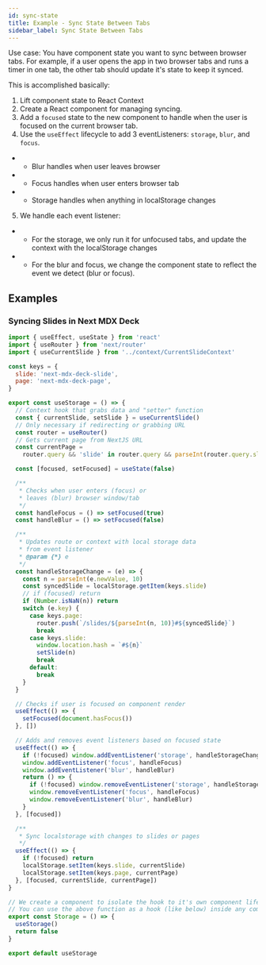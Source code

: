 ```yaml
---
id: sync-state
title: Example - Sync State Between Tabs
sidebar_label: Sync State Between Tabs
---
```


Use case: You have component state you want to sync between browser tabs. For example, if a user opens the app in two browser tabs and runs a timer in one tab, the other tab should update it's state to keep it synced.

This is accomplished basically:

1. Lift component state to React Context
2. Create a React component for managing syncing.
3. Add a `focused` state to the new component to handle when the user is focused on the current browser tab.
4. Use the `useEffect` lifecycle to add 3 eventListeners: `storage`, `blur`, and `focus`.
- - Blur handles when user leaves browser
- - Focus handles when user enters browser tab
- - Storage handles when anything in localStorage changes
5. We handle each event listener:
- - For the storage, we only run it for unfocused tabs, and update the context with the localStorage changes
- - For the blur and focus, we change the component state to reflect the event we detect (blur or focus).


## Examples

### Syncing Slides in Next MDX Deck

```jsx
import { useEffect, useState } from 'react'
import { useRouter } from 'next/router'
import { useCurrentSlide } from '../context/CurrentSlideContext'

const keys = {
  slide: 'next-mdx-deck-slide',
  page: 'next-mdx-deck-page',
}

export const useStorage = () => {
  // Context hook that grabs data and "setter" function
  const { currentSlide, setSlide } = useCurrentSlide()
  // Only necessary if redirecting or grabbing URL
  const router = useRouter()
  // Gets current page from NextJS URL
  const currentPage =
    router.query && 'slide' in router.query && parseInt(router.query.slide, 10)

  const [focused, setFocused] = useState(false)

  /**
   * Checks when user enters (focus) or
   * leaves (blur) browser window/tab
   */
  const handleFocus = () => setFocused(true)
  const handleBlur = () => setFocused(false)

  /**
   * Updates route or context with local storage data
   * from event listener
   * @param {*} e
   */
  const handleStorageChange = (e) => {
    const n = parseInt(e.newValue, 10)
    const syncedSlide = localStorage.getItem(keys.slide)
    // if (focused) return
    if (Number.isNaN(n)) return
    switch (e.key) {
      case keys.page:
        router.push(`/slides/${parseInt(n, 10)}#${syncedSlide}`)
        break
      case keys.slide:
        window.location.hash = `#${n}`
        setSlide(n)
        break
      default:
        break
    }
  }

  // Checks if user is focused on component render
  useEffect(() => {
    setFocused(document.hasFocus())
  }, [])

  // Adds and removes event listeners based on focused state
  useEffect(() => {
    if (!focused) window.addEventListener('storage', handleStorageChange)
    window.addEventListener('focus', handleFocus)
    window.addEventListener('blur', handleBlur)
    return () => {
      if (!focused) window.removeEventListener('storage', handleStorageChange)
      window.removeEventListener('focus', handleFocus)
      window.removeEventListener('blur', handleBlur)
    }
  }, [focused])

  /**
   * Sync localstorage with changes to slides or pages
   */
  useEffect(() => {
    if (!focused) return
    localStorage.setItem(keys.slide, currentSlide)
    localStorage.setItem(keys.page, currentPage)
  }, [focused, currentSlide, currentPage])
}

// We create a component to isolate the hook to it's own component lifecycle
// You can use the above function as a hook (like below) inside any component
export const Storage = () => {
  useStorage()
  return false
}

export default useStorage

```
